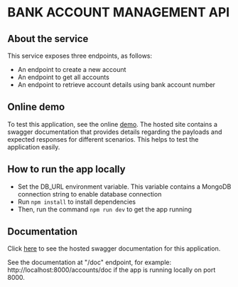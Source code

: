 # BANK ACCOUNT MANAGEMENT API

## About the service

This service exposes three endpoints, as follows:

- An endpoint to create a new account
- An endpoint to get all accounts
- An endpoint to retrieve account details using bank account number

## Online demo
To test this application, see the online [demo](https://flourish-bank-service.onrender.com/accounts/doc). The hosted site contains a swagger documentation that provides details regarding the payloads and expected responses for different scenarios. This helps to test the application easily.

## How to run the app locally
- Set the DB_URL environment variable. This variable contains a MongoDB connection string to enable database connection
- Run  ```npm install```  to install dependencies
- Then, run the command  ```npm run dev```  to get the app running

## Documentation

Click [here](https://flourish-bank-service.onrender.com/accounts/doc) to see the hosted swagger documentation for this application.

See the documentation at "/doc" endpoint, for example: http://localhost:8000/accounts/doc if the app is running locally on port 8000.
